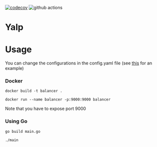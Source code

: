 [![codecov](https://codecov.io/gh/alidn/Yalp/branch/master/graph/badge.svg)](https://codecov.io/gh/alidn/Yalp)
![github actions](https://github.com/alidn/Yalp/workflows/Go/badge.svg)
# Yalp

# Usage
You can change the configurations in the config.yaml file (see [this](https://github.com/alidn/Yalp/blob/master/config.yaml) for an example)

### Docker
`docker build -t balancer .`

`docker run --name balancer -p:9000:9000 balancer`

Note that you have to expose port 9000

### Using Go
`go build main.go`

`./main`

